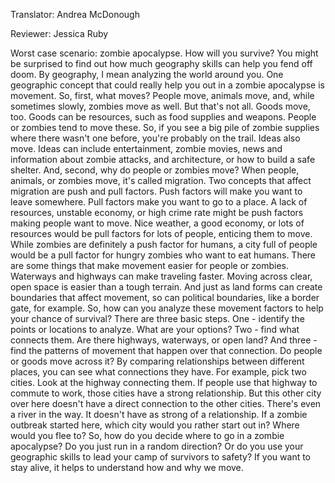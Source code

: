 

Translator: Andrea McDonough

Reviewer: Jessica Ruby

Worst case scenario:
zombie apocalypse.
How will you survive?
You might be surprised to find out
how much geography skills can help you fend off doom.
By geography, I mean analyzing the world around you.
One geographic concept that could really help you out
in a zombie apocalypse is movement.
So, first, what moves?
People move,
animals move,
and, while sometimes slowly,
zombies move as well.
But that&#39;s not all.
Goods move, too.
Goods can be resources,
such as food supplies
and weapons.
People or zombies tend to move these.
So, if you see a big pile of zombie supplies
where there wasn&#39;t one before,
you&#39;re probably on the trail.
Ideas also move.
Ideas can include entertainment,
zombie movies,
news and information
about zombie attacks,
and architecture,
or how to build a safe shelter.
And, second, why do people or zombies move?
When people, animals, or zombies move,
it&#39;s called migration.
Two concepts that affect migration
are push and pull factors.
Push factors will make you want to leave somewhere.
Pull factors make you want to go to a place.
A lack of resources,
unstable economy,
or high crime rate
might be push factors making people want to move.
Nice weather,
a good economy,
or lots of resources
would be pull factors for lots of people,
enticing them to move.
While zombies are definitely a push factor for humans,
a city full of people would be a pull factor for
hungry zombies who want to eat humans.
There are some things that make movement
easier for people or zombies.
Waterways and highways can make traveling faster.
Moving across clear, open space
is easier than a tough terrain.
And just as land forms can create boundaries
that affect movement,
so can political boundaries,
like a border gate, for example.
So, how can you analyze these movement factors
to help your chance of survival?
There are three basic steps.
One - identify the points or locations to analyze.
What are your options?
Two - find what connects them.
Are there highways, waterways, or open land?
And three - find the patterns of movement
that happen over that connection.
Do people or goods move across it?
By comparing relationships between different places,
you can see what connections they have.
For example, pick two cities.
Look at the highway connecting them.
If people use that highway to commute to work,
those cities have a strong relationship.
But this other city over here
doesn&#39;t have a direct connection to the other cities.
There&#39;s even a river in the way.
It doesn&#39;t have as strong of a relationship.
If a zombie outbreak started here,
which city would you rather start out in?
Where would you flee to?
So, how do you decide where to go in a zombie apocalypse?
Do you just run in a random direction?
Or do you use your geographic skills
to lead your camp of survivors to safety?
If you want to stay alive,
it helps to understand how and why we move.
